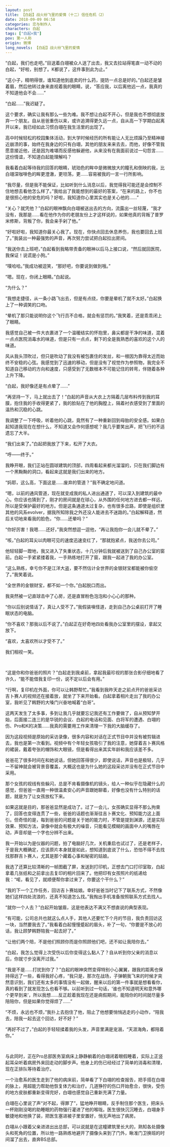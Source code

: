 ```yaml
---
layout: post
title: 【白起】战火纷飞里的爱情（十二）信任危机（2）
date: 2018-09-09 06:58
categories: 恋与制作人
characters: 白起
tags: ["白起×我"]
pov: 第一人称
origin: 微博
long_novels: 【白起】战火纷飞里的爱情
---
```


“白起，我们也走吧。”目送着白翊被众人送了出去，我又去拉站得笔直一动不动的白起，“好啦，别想了。K都说了，这件事到此为止。”

“这小子，精明得很，谁知道他到底卖的什么药，提防一点总是好的。”白起还是皱着眉，然后他转过身来直视着我的眼睛，说，“答应我，以后离他远一点，我真的不知道他会不会……”

“白起……”我迟疑了。

这个要求，确实让我有那么一些为难。我不想让白起不开心，但是我也不想彻底放弃一个朋友。自从爸爸重伤以来，或许追溯得更久远一点，自从高一下学期白起离开以来，我已经如此习惯白翊在我生活里的出现了。

高中时候轻松的校园集体活动，到大学时候经历的所有能让人无比烦躁乃至精神接近崩溃的事，始终在我身边的只有白翊，其他的朋友来来去去，而他，好像不管我愿意接近他，还是因为难堪而反感他躲避他，从来没有在我面前说过一句怨言……这份情谊，不知道白起能理解吗？

我看着白起等待我的回答的眼睛，琥珀色的眸中是微微放大的瞳孔和倒映的我，比白翊深咖啡色的眸更澄澈，更坦荡，更……容易被我的一言一行所影响。

“我尽量，但是我不能保证，比如听到什么消息以后，我觉得我可能还是会控制不住地想去看他怎么样了。”我给出了我能想到的最好的答案，“在来的路上，你不也是很担心他的安危的吗？好啦，我知道你心里其实也是关心他的……”

“关心？就凭他？”白起的眼神飘向白翊被送出去的方向，流露出一丝轻蔑，“我才没有，我那是……看在他作为你的老朋友份上才这样说的，如果他真的背叛了普罗米修斯，背叛了你，我会亲手剁了他。”

“好啦好啦，我知道你最关心我了。现在，你快点回去休息养伤，我也要回去上班了。”我装出一种最强势的声音，再次努力尝试把白起拉出房间。

“我送你去上班吧，”白起看到我略带责备的眼神以后马上接口说，“然后就回医院，我保证！说谎是小狗。”

“噗哈哈。”我成功被逗笑，“那好吧，你要说到做到哦。”

“嗯。现在，你闭上眼睛。”白起说。

“为什么？”

“我想走捷径，从一条小路飞出去，但是有点绕，你要是晕机了就不太好。”白起换上了一种调笑的口吻。

“晕机了那只能说明你这个飞行员不合格，就会有惩罚的。”我笑着，还是乖乖闭上了眼睛。

我感觉自己被一件大衣裹进了一个温暖结实的怀抱里，鼻尖都是干净的味道，混着一点点医院消毒水的味道，但是只有一点点，剩下的全是我熟悉的喜欢的这个人的味道。

风从我头顶吹过，但只是吹动了我没有被包裹住的发丝，和一根因为靠得太近而始终不安稳的心弦。我感觉到了迅速的移动，但是没有了视觉作为参照物，我完全不知道自己移动的方向和速度，只感受到了无数根本不可能记住的转弯，伴随着各种上升下降。

“白起，我好像还是有点晕了……”

“再坚持一下，马上就出去了！”白起的声音从大衣上方隔着几层布料传到我的耳膜，抱住我的手收得更紧了，我的脸贴在了他的胸膛上，隔着衬衣感受到了里面的温热和沉稳的心跳。

我调整了一下呼吸，听着他的心跳，竟然有了一种重新回到母胎的安全感。如果白起知道我现在在想什么，不知道又会作何感想呢？我几乎要笑出声，把飞行的不适遗忘了大半。

“我们出来了。”白起把我放了下来，松开了大衣。

“呼——终于。”

我睁开眼，我们正站在圆球建筑的顶部，四周看起来都光溜溜的，只在我们脚边有一个黑黝黝的洞口，看起来这就是我们出来的地方。

“妈耶，这么高，下面这是……废弃的管道？”我不确定地问道。

“嗯，以前的通风管道，现在就变成我的私人进出通道了，可以深入到建筑的最中心。你应该也猜到了，刚才的房间就是在球心，从外围的任何地方进去都一样远，所以是受保护最好的地方。但是这条通道太过复杂，也有很多岔路，即使是组织里其他的风系evolver，据我所知除我之外还没人能进去不迷路的。”白起解释道，然后关切地来看我的脸色，“你……还晕吗？”

“你好厉害！我嗯……还好，”我突然想逗一逗他，“再让我抱你一会儿就不晕了。”

“咳，”白起的耳尖以肉眼可见的速度迅速变红了，“那就抱紧点，我送你去公司。”

他轻轻脚一蹬地，我又进入了失重状态，十几分钟后我就被送到了自己办公室的窗前。白起一手紧紧搂着我，一手熟练地打开了窗，跟我一起进了我的办公室。

“这么熟练，幸亏你不是江洋大盗，要不然估计全世界的金银财宝都能被你偷空了。”我笑着说。

“全世界的金银财宝，都不如一个你。”白起脱口而出。

我突然被一记直球击中了心房，还是直冒粉色泡泡和小心心的那种。

“你以后别说情话了，真让人受不了。”我假装嗔怪道，走到自己办公桌前打开了睡眠状态的电脑。

“你不喜欢？那我以后不说了。”白起正在好奇地四处看我办公室里的摆设，拿起又放下。

“喜欢，太喜欢所以才受不了。”

我们相视一笑。

<br>

“这是你和你爸爸的照片？”白起走到我桌前，拿起我最珍视的那张合影仔细地看了许久，“能不能借我复印一份，说不定以后会有用。”

“行啊，复印机在外面，你可以让韩野帮忙。”我看到我昨天走之前点开的爸爸采访吉卜赛人的视频还在接着放，就坐了下来开始看。白起拿着相片走出了我的办公室，我听见了韩野的大嗓门兴奋地喊着“白哥”。

这两天发生了太多事，多到让我几乎就要忘记我还有工作要做了，自从预知梦开始，后面接二连三的是华锐的会议、白起的电话和见面、白将军的遭遇、白翊的伤、Pro和K的决策……我真的需要用工作来清理一下我的大脑缓存了。

因为这段视频是原始的采访录像，很多内容和对话在正式节目中并没有被剪辑进去，我也是第一次看到。视频中有个年轻女孩吸引了我的注意，她穿着吉卜赛风格的裙装，戴着夸张的帽饰和大眼镜，但是看得出来其实年龄和我应该差不多。

爸爸花了很多时间在和她说话，但她回答得很少，即使说话，声音也是极轻，几乎一不留神就会被背景音覆盖，大概这也是为什么她的这段采访并没有在正式节目中采用。

那个女孩的视线有些躲闪，总是不肯看摄像机的镜头，给人一种似乎在隐藏什么的感觉，但爸爸一直用一种很温柔安心的声音跟她聊着，好像也没有什么特别的话题，就是为了让女孩放松下来。

如果这就是目的，那爸爸显然是成功了。过了一会儿，女孩确实显得不那么拘束了，回答也变得连贯了一些，爸爸的话题也渐渐往吉卜赛文化、预知能力这上面引。但奇怪的是，每到爸爸的问题是关于她的能力时，不管是提到渊源，还是实际效果、预知方法，录像中就会有极大的噪音，只能看见模糊的画面中人的嘴唇在动，声音却是一个字也分辨不出来。

我一开始以为是仪器的问题，拍了电脑好几次，关机重启也试过了，还是老样子，于是我大概确定，应该原片本身就是如此，想知道到底说了什么，恐怕不得不去找找那群吉卜赛人，尤其是那个藏着心事和秘密的姑娘。

我选了还算比较清晰的一帧图截了屏，发送到打印机，正想去门口打印室取，白起拿着几张纸和之前拿出去复印的相片回来了。他把印有女孩照片的纸递给我：“喏，看见了，就顺便帮你拿过来了，你要这个干什么？”

“我的下一个工作任务，回访吉卜赛姑娘。幸好爸爸当时记下了联系方式，不然像她们这样四处流浪的，还真不知道怎么找。”我掏出手机准备按照联系方式去找人。

“就你一个人去？”白起开始皱眉，这是他表达不满又不想直说的典型表现。

“有可能，公司总共也就这么点人手，其他人还要忙下个月的节目，我负责回访这一块，当然要我去了。”我看着白起慢慢蹙起的眉头，补了一句，“你要是不放心的话，我让顾梦韩野陪我一起去好了。”

“让他们两个陪，不是他们照顾你而是你照顾他们吧，还不如让我陪你去。”

“白起，我怎么觉得上次受伤以后你变得这么黏人了？自从听到你父亲的消息以后，你就寸步没离开过我。”

“我是不是……打扰到你了？”白起的眼神突然变得特别小心翼翼，跟我的距离也保持得远了一些，看得我好心疼，“我只是，那次在战场，子弹朝我飞来的时候才突然意识到，我们还有太多的事情没有一起做，醒来以后的第一件事就是想看看你，真的看到了就发现怎么也看不够。以前听到过一句话，‘谁也不知道明天和意外哪个更早到来’，所以我想……反正趁着我现在还是病假期间，能陪你的时间就尽量多陪陪你，但是如果你觉得烦了……”

“不烦，永远也不烦，”我扑上去抱住了他，阻止了他想要悄悄逃走的小动作，“陪我去，陪我一起去这个回访，好不好？”

“再好不过了，”白起的手轻轻揉着我的头发，声音里满是宠溺，“天涯海角，都陪着你。”

<br>

与此同时，正在Pro总部医务室病床上静静躺着的白翊闭着眼假睡着，实际上正竖起耳朵听着病房外来回走动的脚步声。他身上的伤已经经过了简单的消毒和清理，现在正排队等待着治疗。

一个治愈系的医生走到了他的病床前，简单看了下白翊的检查报告，把手搭在白翊的脉上，用超能力帮助他恢复体力和治疗。几道狰狞的伤口开始愈合，很快，受伤的地方皮肤都重新变得完好，白翊也感觉自己重新充满了力量。

白翊在心里说了声“对不起，得罪了”，猛地睁开眼睛，反手制住那个医生，把床头一杯刚刚没喝的助睡眠的药物强行灌进了他的喉咙。医生很快沉沉睡去，白翊身手敏捷地和他换了装，把医生塞进被子里安置好，悄无声地出了病房。

白翊从小跟着父亲进进出出总部，可以说就是在这幢建筑里长大的，熟知各处摄像头和死角的位置，所以他一路熟练地避开了摄像头来到了门外，瞅准门卫换班的时间溜了出去，直奔BS总部。

